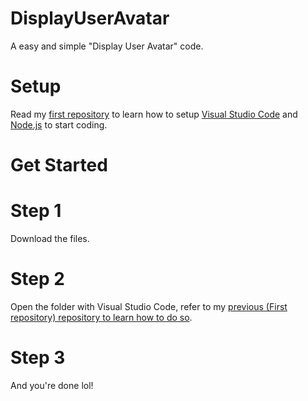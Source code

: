 # DisplayUserAvatar
A easy and simple "Display User Avatar" code.

# Setup
Read my [first repository](https://github.com/AzerCode/PingCommand) to learn how to setup [Visual Studio Code](https://code.visualstudio.com) and [Node.js](https://nodejs.org) to start coding.

# Get Started

# Step 1
Download the files.

# Step 2
Open the folder with Visual Studio Code, refer to my [previous (First repository) repository to learn how to do so](https://github.com/AzerCode/PingCommand).

# Step 3
And you're done lol!
